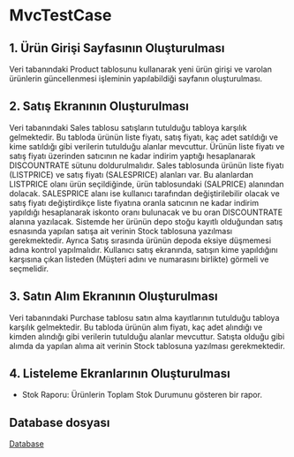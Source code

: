# MvcTestCase

## 1.	Ürün Girişi Sayfasının Oluşturulması

Veri tabanındaki Product tablosunu kullanarak yeni ürün girişi ve varolan ürünlerin güncellenmesi işleminin yapılabildiği sayfanın oluşturulması.

## 2.	 Satış Ekranının Oluşturulması
Veri tabanındaki Sales tablosu satışların tutulduğu tabloya karşılık gelmektedir. Bu tabloda ürünün liste fiyatı, satış fiyatı, kaç adet satıldığı ve kime satıldığı gibi verilerin tutulduğu alanlar mevcuttur. Ürünün liste fiyatı ve satış fiyatı üzerinden satıcının ne kadar indirim yaptığı hesaplanarak DISCOUNTRATE sütunu doldurulmalıdır. 
Sales tablosunda ürünün liste fiyatı (LISTPRICE) ve satış fiyatı (SALESPRICE) alanları var. Bu alanlardan LISTPRICE olanı ürün seçildiğinde, ürün tablosundaki (SALPRICE) alanından dolacak.
SALESPRICE alanı ise kullanıcı tarafından değiştirilebilir olacak ve satış fiyatı değiştirdikçe liste fiyatına oranla satıcının ne kadar indirim yapıldığı hesaplanarak iskonto oranı bulunacak ve bu oran DISCOUNTRATE alanına yazılacak. 
Sistemde her ürünün depo stoğu kayıtlı olduğundan satış esnasında yapılan satışa ait verinin Stock tablosuna yazılması gerekmektedir. Ayrıca Satış sırasında ürünün depoda eksiye düşmemesi adına kontrol yapılmalıdır.
Kullanıcı satış ekranında, satışın kime yapıldığını karşısına çıkan listeden (Müşteri adını ve numarasını birlikte) görmeli ve seçmelidir.

## 3.	Satın Alım Ekranının Oluşturulması
Veri tabanındaki Purchase tablosu satın alma kayıtlarının tutulduğu tabloya karşılık gelmektedir. Bu tabloda ürünün alım fiyatı, kaç adet alındığı ve kimden alındığı gibi verilerin tutulduğu alanlar mevcuttur.
Satışta olduğu gibi alımda da yapılan alıma ait verinin Stock tablosuna yazılması gerekmektedir. 

## 4.	Listeleme Ekranlarının Oluşturulması
-	Stok Raporu: Ürünlerin Toplam Stok Durumunu gösteren bir rapor. 


## Database dosyası
[Database](https://github.com/mervanerdem/MvcTestCase/tree/master/Belgeler)
